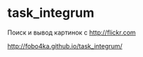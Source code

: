 # task_integrum

Поиск и вывод картинок с http://flickr.com

http://fobo4ka.github.io/task_integrum/
